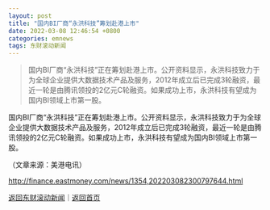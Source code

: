 ```yaml
---
layout: post
title: "国内BI厂商“永洪科技”筹划赴港上市"
date: 2022-03-08 12:46:54 +0800
categories: emnews
tags: 东财滚动新闻
---
```

> 国内BI厂商“永洪科技”正在筹划赴港上市。公开资料显示，永洪科技致力于为全球企业提供大数据技术产品及服务，2012年成立后已完成3轮融资，最近一轮是由腾讯领投的2亿元C轮融资。如果成功上市，永洪科技有望成为国内BI领域上市第一股。

<p>国内BI厂商“永洪科技”正在筹划赴港上市。公开资料显示，永洪科技致力于为全球企业提供大数据技术产品及服务，2012年成立后已完成3轮融资，最近一轮是由腾讯领投的2亿元C轮融资。如果成功上市，永洪科技有望成为国内BI领域上市第一股。</p><p class="em_media">（文章来源：美港电讯）</p>

<http://finance.eastmoney.com/news/1354,202203082300797644.html>

[返回东财滚动新闻](//finews.withounder.com/emnews/)｜[返回首页](//finews.withounder.com/)